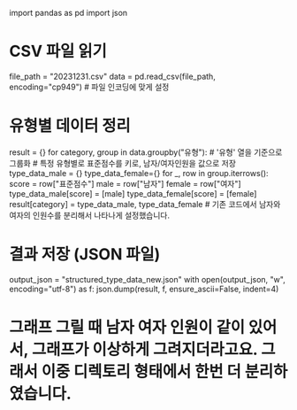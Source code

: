import pandas as pd
import json
# CSV 파일 읽기
file_path = "20231231.csv"
data = pd.read_csv(file_path, encoding="cp949")  # 파일 인코딩에 맞게 설정
# 유형별 데이터 정리
result = {}
for category, group in data.groupby("유형"):  # '유형' 열을 기준으로 그룹화
    # 특정 유형별로 표준점수를 키로, 남자/여자인원을 값으로 저장
    type_data_male = {}
    type_data_female={}
    for _, row in group.iterrows():
        score = row["표준점수"]
        male = row["남자"]
        female = row["여자"]
        type_data_male[score] = [male]
        type_data_female[score] = [female]
    result[category] = type_data_male, type_data_female 
    # 기존 코드에서 남자와 여자의 인원수를 분리해서 나타나게 설정했습니다.

# 결과 저장 (JSON 파일)
output_json = "structured_type_data_new.json"
with open(output_json, "w", encoding="utf-8") as f:
    json.dump(result, f, ensure_ascii=False, indent=4)


# 그래프 그릴 때 남자 여자 인원이 같이 있어서, 그래프가 이상하게 그려지더라고요. 그래서 이중 디렉토리 형태에서 한번 더 분리하였습니다.

